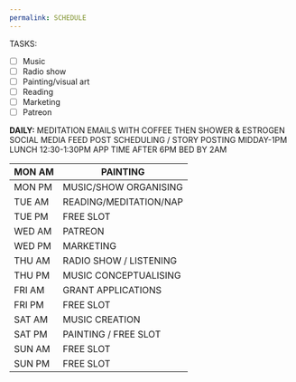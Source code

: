 ```yaml
---
permalink: SCHEDULE
---
```

TASKS:
- [ ] Music 
- [ ] Radio show 
- [ ] Painting/visual art
- [ ] Reading 
- [ ] Marketing 
- [ ] Patreon

**DAILY:**
MEDITATION 
EMAILS WITH COFFEE THEN SHOWER & ESTROGEN 
SOCIAL MEDIA FEED POST SCHEDULING / STORY POSTING MIDDAY-1PM 
LUNCH 12:30-1:30PM
APP TIME AFTER 6PM
BED BY 2AM



| MON AM | PAINTING |
| -- | -- |
| MON PM | MUSIC/SHOW ORGANISING |
| TUE AM | READING/MEDITATION/NAP |
| TUE PM | FREE SLOT |
| WED AM | PATREON |
| WED PM | MARKETING |
| THU AM | RADIO SHOW / LISTENING |
| THU PM | MUSIC CONCEPTUALISING |
| FRI AM | GRANT APPLICATIONS |
| FRI PM | FREE SLOT |
| SAT AM | MUSIC CREATION |
| SAT PM | PAINTING / FREE SLOT |
| SUN AM | FREE SLOT |
| SUN PM | FREE SLOT |